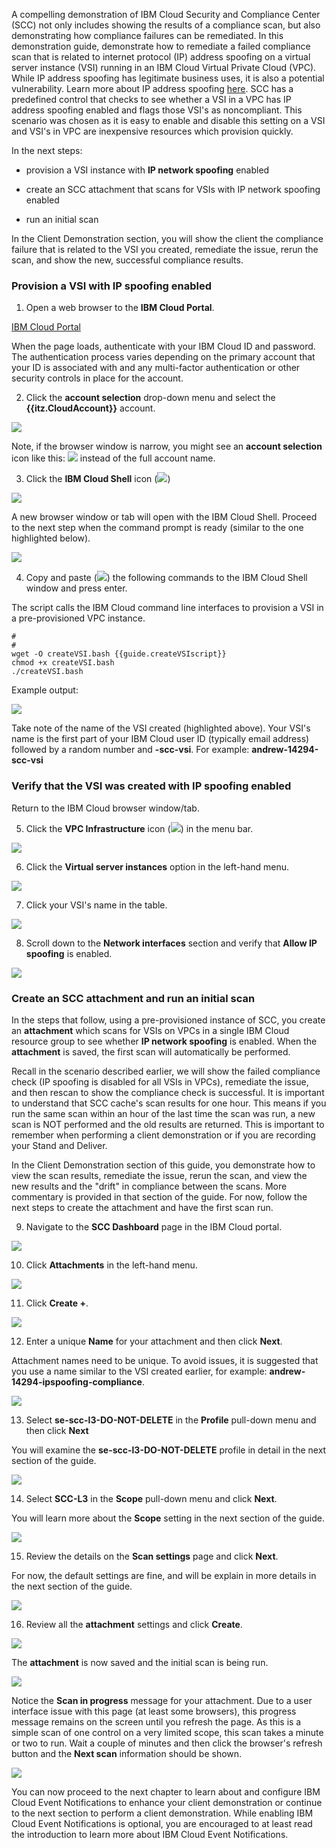 A compelling demonstration of IBM Cloud Security and Compliance Center (SCC) not only includes showing the results of a compliance scan, but also demonstrating how compliance failures can be remediated. In this demonstration guide, demonstrate how to remediate a failed compliance scan that is related to internet protocol (IP) address spoofing on a virtual server instance (VSI) running in an IBM Cloud Virtual Private Cloud (VPC). While IP address spoofing has legitimate business uses, it is also a potential vulnerability. Learn more about IP address spoofing <a href="https://en.wikipedia.org/wiki/IP_address_spoofing" target="_blank">here</a>. SCC has a predefined control that checks to see whether a VSI in a VPC has IP address spoofing enabled and flags those VSI's as noncompliant. This scenario was chosen as it is easy to enable and disable this setting on a VSI and VSI's in VPC are inexpensive resources which provision quickly. 

In the next steps:

  - provision a VSI instance with **IP network spoofing** enabled
  
  - create an SCC attachment that scans for VSIs with IP network spoofing enabled
  
  - run an initial scan

In the Client Demonstration section, you will show the client the compliance failure that is related to the VSI you created, remediate the issue, rerun the scan, and show the new, successful compliance results.

### Provision a VSI with IP spoofing enabled
  
1. Open a web browser to the **IBM Cloud Portal**.

<a href="https://cloud.ibm.com" target="_blank">IBM Cloud Portal</a>

When the page loads, authenticate with your IBM Cloud ID and password. The authentication process varies depending on the primary account that your ID is associated with and any multi-factor authentication or other security controls in place for the account.

2. Click the **account selection** drop-down menu and select the **{{itz.CloudAccount}}** account.

![](../env/_attachments/switchAccount.png)

Note, if the browser window is narrow, you might see an **account selection** icon like this: ![](../env/_attachments/switchAccountIcon.png) instead of the full account name.

<!-- 3. Click the **VPC Infrastructure** icon (![](_attachments/vpcIcon.png)) in the menu bar.
   
![](_attachments/dashBoardVPC.png)

4. Click the **Virtual server instances** option in the left-hand menu.

![](_attachments/vpcOverviewVSI.png)

5. Click **Create +**.

![](_attachments/vpcVSIs.png)

Note, you may see an **Authorization error** message on this screen. It can be ignored.

![](_attachments/vpcVSIsAuthErr.png)

6. Enter a unique VSI **Name** in the **Details**  section.

As this is shared environment, it is important to specify a unique name for your VSI. As an example, name your VSI after yourself, like **arjones-vsi**. Note, VSI names must begin with a lower case letter and only alphanumeric characters and hyphens are allowed.

![](_attachments/vpcVSI-name.png)

7. Verify all the other settings are as follows:

  **Architecture**: Intel
  
  **Location**: Geography = North America, Region = Dallas, Zone = Dallas 2
  
  **Resource group**: {{iam.ResourceGroup}}
  
  **Image**: CentOS, Image type = Stock image
  
  **Profile**: Balanced|bx2-2x8
  
  **SSH keys**: {{vpc.SSHkey}}
  
  **Virtual private cloud**: **{{vpc.Instance}}**.

  If these values are not the same, set them as shown.

  All of these should be the default values. All other fields should will either be empty or have generated values (e.g. Boot volume, Data volumes, etc.).

8. Click **Create virtual server**.

![](_attachments/vpcVSI-save.png)

It should only take about a minute to provision the VSI. Once the VSI shows the status of **Running**, continue to the next steps.

9. Click the VSI name created earlier in the table of **Virtual server instances for VPC**.

![](_attachments/vpcVSIlist.png)

10. Scroll down to the **Network interfaces** section and click the pencil icon (![](_attachments/pencilIcon.png)) to edit the **eth0** network interface.

![](_attachments/vpcVSINetworkInterfaces.png)

11. Click the **Allow IP spoofing** toggle button to set it to **Enabled** and then click **Save**.

![](_attachments/vpcVSINetworkInterfaceEnableIPSpoofing.png) -->

3. Click the **IBM Cloud Shell** icon (![](_attachments/cloudShellIcon.png))

![](_attachments/dashboardCloudShell.png)

A new browser window or tab will open with the IBM Cloud Shell. Proceed to the next step when the command prompt is ready (similar to the one highlighted below).

![](_attachments/cloudShell.png)

4. Copy and paste (![](_attachments/copyAndPasteIcon.png)) the following commands to the IBM Cloud Shell window and press enter. 
   
The script calls the IBM Cloud command line interfaces to provision a VSI in a pre-provisioned VPC instance.

```
#
#
wget -O createVSI.bash {{guide.createVSIscript}}
chmod +x createVSI.bash
./createVSI.bash
```

Example output:

![](_attachments/createVSIoutput.png)

Take note of the name of the VSI created (highlighted above). Your VSI's name is the first part of your IBM Cloud user ID (typically email address) followed by a random number and **-scc-vsi**. For example: **andrew-14294-scc-vsi**

### Verify that the VSI was created with IP spoofing enabled

Return to the IBM Cloud browser window/tab.

5. Click the **VPC Infrastructure** icon (![](_attachments/vpcIcon.png)) in the menu bar.
   
![](_attachments/dashBoardVPC.png)

6. Click the **Virtual server instances** option in the left-hand menu.

![](_attachments/vpcOverviewVSI.png)

7. Click your VSI's name in the table.

![](_attachments/vpcListOfVSIs.png)

8. Scroll down to the **Network interfaces** section and verify that **Allow IP spoofing** is enabled.

![](_attachments/vpcVSISpoofingEnabled.png)

### Create an SCC attachment and run an initial scan

In the steps that follow, using a pre-provisioned instance of SCC, you create an **attachment** which scans for VSIs on VPCs in a single IBM Cloud resource group to see whether **IP network spoofing** is enabled. When the **attachment** is saved, the first scan will automatically be performed.  

Recall in the scenario described earlier, we will show the failed compliance check (IP spoofing is disabled for all VSIs in VPCs), remediate the issue, and then rescan to show the compliance check is successful. It is important to understand that SCC cache's scan results for one hour. This means if you run the same scan within an hour of the last time the scan was run, a new scan is NOT performed and the old results are returned. This is important to remember when performing a client demonstration or if you are recording your Stand and Deliver. 

In the Client Demonstration section of this guide, you demonstrate how to view the scan results, remediate the issue, rerun the scan, and view the new results and the "drift" in compliance between the scans. More commentary is provided in that section of the guide. For now, follow the next steps to create the attachment and have the first scan run.

9. Navigate to the **SCC Dashboard** page in the IBM Cloud portal.

![](_attachments/vpcVSINetworkInterfaceReady.png)

10. Click **Attachments** in the left-hand menu.

![](_attachments/sccDashboardConfig.png)

11. Click **Create +**.

![](_attachments/sccDashboardConfigAttachments.png)

12. Enter a unique **Name** for your attachment and then click **Next**.

Attachment names need to be unique. To avoid issues, it is suggested that you use a name similar to the VSI created earlier, for example: **andrew-14294-ipspoofing-compliance**.

![](_attachments/sccDashboardConfigAttachmDetails.png)

13. Select **se-scc-l3-DO-NOT-DELETE** in the **Profile** pull-down menu and then click **Next**

You will examine the **se-scc-l3-DO-NOT-DELETE** profile in detail in the next section of the guide.

![](_attachments/sccDashboardConfigAttachProfile.png)

14. Select **SCC-L3** in the **Scope** pull-down menu and click **Next**.

You will learn more about the **Scope** setting in the next section of the guide.

![](_attachments/sccDashboardConfigAttachScope.png)

15. Review the details on the **Scan settings** page and click **Next**.

For now, the default settings are fine, and will be explain in more details in the next section of the guide.

![](_attachments/sccDashboardConfigAttachScanSettings.png)

16. Review all the **attachment** settings and click **Create**.

![](_attachments/sccDashboardConfigAttachReview.png)

The **attachment** is now saved and the initial scan is being run.

![](_attachments/sccDashboardConfigAttachRunning.png)

Notice the **Scan in progress** message for your attachment. Due to a user interface issue with this page (at least some browsers), this progress message remains on the screen until you refresh the page. As this is a simple scan of one control on a very limited scope, this scan takes a minute or two to run.  Wait a couple of minutes and then click the browser's refresh button and the **Next scan** information should be shown.

![](_attachments/sccDashboardConfigAttachNextScan.png)

You can now proceed to the next chapter to learn about and configure IBM Cloud Event Notifications to enhance your client demonstration or continue to the next section to perform a client demonstration. While enabling IBM Cloud Event Notifications is optional, you are encouraged to at least read the introduction to learn more about IBM Cloud Event Notifications.
